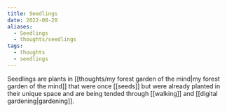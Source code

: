 ```yaml
---
title: Seedlings
date: 2022-08-20
aliases:
  - Seedlings
  - thoughts/seedlings
tags:
  - thoughts
  - seedlings
---
```

Seedlings are plants in [[thoughts/my forest garden of the mind|my forest garden of the mind]] that were once [[seeds]] but were already planted in their unique space and are being tended through [[walking]] and [[digital gardening|gardening]].
